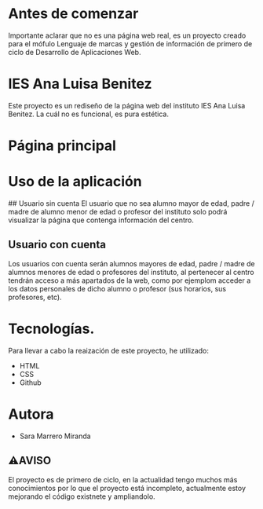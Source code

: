 # Antes de comenzar
Importante aclarar que no es una página web real, es un proyecto creado para el mófulo Lenguaje de marcas y gestión de información de primero de ciclo de Desarrollo de Aplicaciones Web.

# IES Ana Luisa Benitez
Este proyecto es un rediseño de la página web del instituto IES Ana Luisa Benitez. La cuál no es funcional, es pura estética.

# Página principal

# Uso de la aplicación
## Usuario sin cuenta
El usuario que no sea alumno mayor de edad, padre / madre de alumno menor de edad o profesor del instituto solo podrá visualizar la página que contenga información del centro.

## Usuario con cuenta
Los usuarios con cuenta serán alumnos mayores de edad, padre / madre de alumnos menores de edad o profesores del instituto, al pertenecer al centro tendrán acceso a más apartados de la web, como por ejemplom acceder a los datos personales de dicho alumno o profesor (sus horarios, sus profesores, etc).

# Tecnologías.
Para llevar a cabo la reaización de este proyecto, he utilizado:
* HTML
* CSS
* Github

# Autora
* Sara Marrero Miranda

## ⚠️AVISO
El proyecto es de primero de ciclo, en la actualidad tengo muchos más conocimientos por lo que el proyecto está incompleto, actualmente estoy mejorando el código existnete y ampliandolo.
